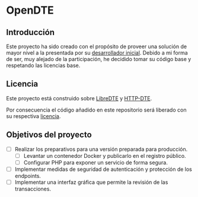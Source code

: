 # OpenDTE

## Introducción

Este proyecto ha sido creado con el propósito de proveer una solución de mayor nivel a la presentada por su [desarrollador inicial](https://github.com/gepd/HTTP-DTE). Debido a mi forma de ser, muy alejado de la participación, he decidido tomar su código base y respetando las licencias base.

## Licencia

Este proyecto está construido sobre [LibreDTE](https://github.com/LibreDTE/libredte-lib-core?tab=readme-ov-file#t%C3%A9rminos-y-condiciones-de-uso) y [HTTP-DTE](https://github.com/gepd/HTTP-DTE/blob/develop/LICENCE).

Por consecuencia el código añadido en este repositorio será liberado con su respectiva [licencia](/LICENSE).

## Objetivos del proyecto

- [ ] Realizar los preparativos para una versión preparada para producción.
  - [ ] Levantar un contenedor Docker y publicarlo en el registro público.
  - [ ] Configurar PHP para exponer un servicio de forma segura.
- [ ] Implementar medidas de seguridad de autenticación y protección de los endpoints.
- [ ] Implementar una interfaz gráfica que permite la revisión de las transacciones.